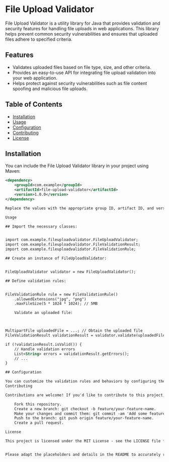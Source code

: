 # File Upload Validator

File Upload Validator is a utility library for Java that provides validation and security features for handling file uploads in web applications. This library helps prevent common security vulnerabilities and ensures that uploaded files adhere to specified criteria.

## Features

- Validates uploaded files based on file type, size, and other criteria.
- Provides an easy-to-use API for integrating file upload validation into your web application.
- Helps protect against security vulnerabilities such as file content spoofing and malicious file uploads.

## Table of Contents

- [Installation](#installation)
- [Usage](#usage)
- [Configuration](#configuration)
- [Contributing](#contributing)
- [License](#license)

## Installation

You can include the File Upload Validator library in your project using Maven:

```xml
<dependency>
    <groupId>com.example</groupId>
    <artifactId>file-upload-validator</artifactId>
    <version>1.0.0</version>
</dependency>

Replace the values with the appropriate group ID, artifact ID, and version for your project.

Usage

## Import the necessary classes:


import com.example.fileuploadvalidator.FileUploadValidator;
import com.example.fileuploadvalidator.FileValidationResult;
import com.example.fileuploadvalidator.FileValidationRule;

## Create an instance of FileUploadValidator:


FileUploadValidator validator = new FileUploadValidator();

## Define validation rules:


FileValidationRule rule = new FileValidationRule()
    .allowedExtensions("jpg", "png")
    .maxFileSize(5 * 1024 * 1024); // 5MB

    Validate an uploaded file:



MultipartFile uploadedFile = ...; // Obtain the uploaded file
FileValidationResult validationResult = validator.validate(uploadedFile, rule);

if (!validationResult.isValid()) {
    // Handle validation errors
    List<String> errors = validationResult.getErrors();
    // ...
}

## Configuration

You can customize the validation rules and behaviors by configuring the FileValidationRule class. Refer to the JavaDoc and source code for more information on available options.
Contributing

Contributions are welcome! If you'd like to contribute to this project, follow these steps:

    Fork this repository.
    Create a new branch: git checkout -b feature/your-feature-name.
    Make your changes and commit them: git commit -am 'Add some feature'.
    Push to the branch: git push origin feature/your-feature-name.
    Create a pull request.

License

This project is licensed under the MIT License - see the LICENSE file for details.


Please adapt the placeholders and details in the README to accurately reflect the specifics of the "file-upload-validator" repository. This README provides an introduction to the library, installation instructions, usage examples, configuration details, contributing guidelines, and licensing information.
